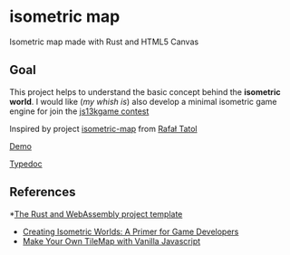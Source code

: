 # isometric map 

Isometric map made with Rust and HTML5 Canvas

## Goal

This project helps to understand the basic concept behind the **isometric world**. I would like (_my whish is_) also develop a minimal isometric game engine for join the [js13kgame contest](https://js13kgames.com)

Inspired by project [isometric-map](https://github.com/rtatol/isometric-map) from 
[Rafał Tatol](https://github.com/rtatol)

[Demo](http://bsorrentino.github.io/ts-isometric-map/demo)

[Typedoc](http://bsorrentino.github.io/ts-isometric-map/typedoc)

## References

*[The Rust and WebAssembly project template](https://rustwasm.github.io/docs/book/reference/project-templates.html)
* [Creating Isometric Worlds: A Primer for Game Developers](https://gamedevelopment.tutsplus.com/tutorials/creating-isometric-worlds-a-primer-for-game-developers--gamedev-6511)
 * [Make Your Own TileMap with Vanilla Javascript](https://medium.com/geekculture/make-your-own-tile-map-with-vanilla-javascript-a627de67b7d9)

